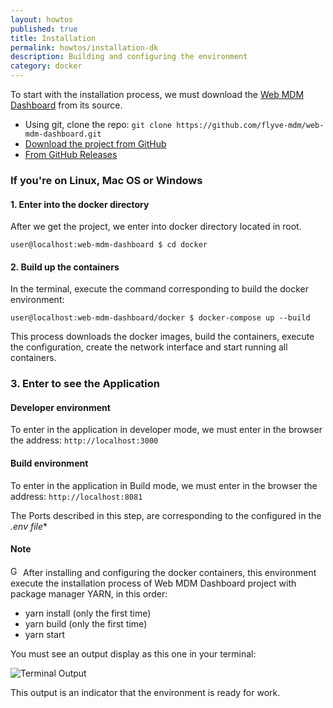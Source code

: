 ```yaml
---
layout: howtos
published: true
title: Installation
permalink: howtos/installation-dk
description: Building and configuring the environment
category: docker
---
```


To start with the installation process, we must download the [Web MDM Dashboard](https://github.com/flyve-mdm/web-mdm-dashboard) from its source.

- Using git, clone the repo: ```git clone https://github.com/flyve-mdm/web-mdm-dashboard.git```
- [Download the project from GitHub](https://github.com/flyve-mdm/web-mdm-dashboard/archive/develop.zip)
- [From GitHub Releases](https://github.com/flyve-mdm/web-mdm-dashboard/releases)

### If you're on Linux, Mac OS or Windows

#### 1. Enter into the docker directory

After we get the project, we enter into docker directory located in root.

```user@localhost:web-mdm-dashboard $ cd docker```

#### 2. Build up the containers

In the terminal, execute the command corresponding to build the docker environment:

```user@localhost:web-mdm-dashboard/docker $ docker-compose up --build```

This process downloads the docker images, build the containers, execute the configuration, create the network interface and start running all containers.

### 3. Enter to see the Application

#### Developer environment

To enter in the application in developer mode, we must enter in the browser the address:
    ```http://localhost:3000```

#### Build environment

To enter in the application in Build mode, we must enter in the browser the address:
    ```http://localhost:8081```

The Ports described in this step, are corresponding to the configured in the **.env* file**

#### Note

<img src="{{ '/images/picto-information.png' | absolute_url }}" alt="Good to know" height="16px"/> After installing and configuring the docker containers, this environment execute the installation process of Web MDM Dashboard project with package manager YARN, in this order:

- yarn install (only the first time)
- yarn build (only the first time)
- yarn start

You must see an output display as this one in your terminal:

![Terminal Output](https://i.imgur.com/EFxXKQm.png)

This output is an indicator that the environment is ready for work.

